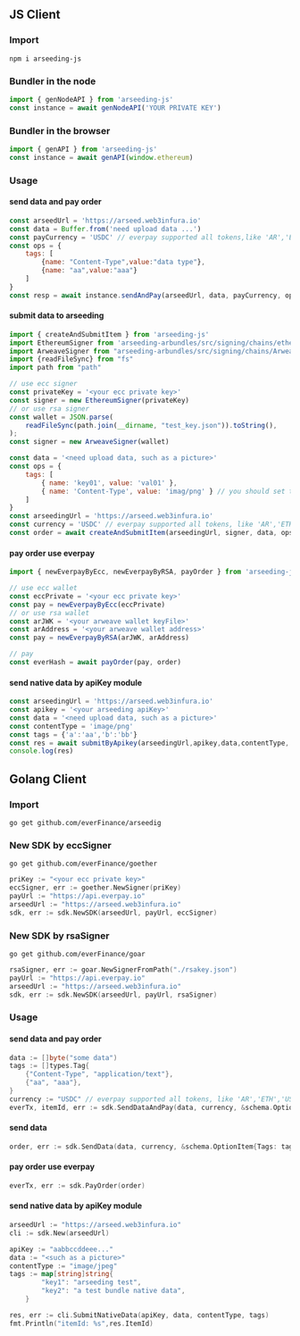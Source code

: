 ## JS Client
### Import
`npm i arseeding-js`
### Bundler in the node
```js
import { genNodeAPI } from 'arseeding-js'
const instance = await genNodeAPI('YOUR PRIVATE KEY')
```

### Bundler in the browser
```js
import { genAPI } from 'arseeding-js'
const instance = await genAPI(window.ethereum)
```
### Usage
#### send data and pay order
```js
const arseedUrl = 'https://arseed.web3infura.io'
const data = Buffer.from('need upload data ...')
const payCurrency = 'USDC' // everpay supported all tokens,like 'AR','ETH','USDT' and so on
const ops = {
    tags: [
        {name: "Content-Type",value:"data type"},
        {name: "aa",value:"aaa"}
    ]
}
const resp = await instance.sendAndPay(arseedUrl, data, payCurrency, ops)
```
#### submit data to arseeding 
```js
import { createAndSubmitItem } from 'arseeding-js'
import EthereumSigner from 'arseeding-arbundles/src/signing/chains/ethereumSigner'
import ArweaveSigner from "arseeding-arbundles/src/signing/chains/ArweaveSigner"
import {readFileSync} from "fs"
import path from "path"

// use ecc signer
const privateKey = '<your ecc private key>'
const signer = new EthereumSigner(privateKey)
// or use rsa signer
const wallet = JSON.parse(
    readFileSync(path.join(__dirname, "test_key.json")).toString(),
);
const signer = new ArweaveSigner(wallet)

const data = '<need upload data, such as a picture>'
const ops = {
    tags: [
        { name: 'key01', value: 'val01' },
        { name: 'Content-Type', value: 'imag/png' } // you should set the data type tag
    ]
}
const arseedingUrl = 'https://arseed.web3infura.io'
const currency = 'USDC' // everpay supported all tokens, like 'AR','ETH','USDT' and so on
const order = await createAndSubmitItem(arseedingUrl, signer, data, ops, currency)
```

#### pay order use everpay
```js
import { newEverpayByEcc, newEverpayByRSA, payOrder } from 'arseeding-js'

// use ecc wallet
const eccPrivate = '<your ecc private key>'
const pay = newEverpayByEcc(eccPrivate)
// or use rsa wallet
const arJWK = '<your arweave wallet keyFile>'
const arAddress = '<your arweave wallet address>'
const pay = newEverpayByRSA(arJWK, arAddress)

// pay 
const everHash = await payOrder(pay, order)
```
#### send native data by apiKey module
```js
const arseedingUrl = 'https://arseed.web3infura.io'
const apikey = '<your arseeding apiKey>'
const data = '<need upload data, such as a picture>'
const contentType = 'image/png'
const tags = {'a':'aa','b':'bb'}
const res = await submitByApikey(arseedingUrl,apikey,data,contentType, tags)
console.log(res)
```

## Golang Client
### Import
`go get github.com/everFinance/arseedig`
### New SDK by eccSigner
`go get github.com/everFinance/goether`
```go
priKey := "<your ecc private key>"
eccSigner, err := goether.NewSigner(priKey)
payUrl := "https://api.everpay.io"
arseedUrl := "https://arseed.web3infura.io"
sdk, err := sdk.NewSDK(arseedUrl, payUrl, eccSigner)
```
### New SDK by rsaSigner
`go get github.com/everFinance/goar`
```go
rsaSigner, err := goar.NewSignerFromPath("./rsakey.json")
payUrl := "https://api.everpay.io"
arseedUrl := "https://arseed.web3infura.io"
sdk, err := sdk.NewSDK(arseedUrl, payUrl, rsaSigner)
```
### Usage
#### send data and pay order
```go
data := []byte("some data")
tags := []types.Tag{
    {"Content-Type", "application/text"},
    {"aa", "aaa"},
}
currency := "USDC" // everpay supported all tokens, like 'AR','ETH','USDT' and so on
everTx, itemId, err := sdk.SendDataAndPay(data, currency, &schema.OptionItem{Tags: tags}) // your account must have enough balance in everpay
```
#### send data
```go
order, err := sdk.SendData(data, currency, &schema.OptionItem{Tags: tags})
```
#### pay order use everpay
```go
everTx, err := sdk.PayOrder(order)
```
#### send native data by apiKey module
```go
arseedUrl := "https://arseed.web3infura.io"
cli := sdk.New(arseedUrl)

apiKey := "aabbccddeee..."
data := "<such as a picture>"
contentType := "image/jpeg"
tags := map[string]string{
		"key1": "arseeding test",
		"key2": "a test bundle native data",
	}

res, err := cli.SubmitNativeData(apiKey, data, contentType, tags)
fmt.Println("itemId: %s",res.ItemId)
```
